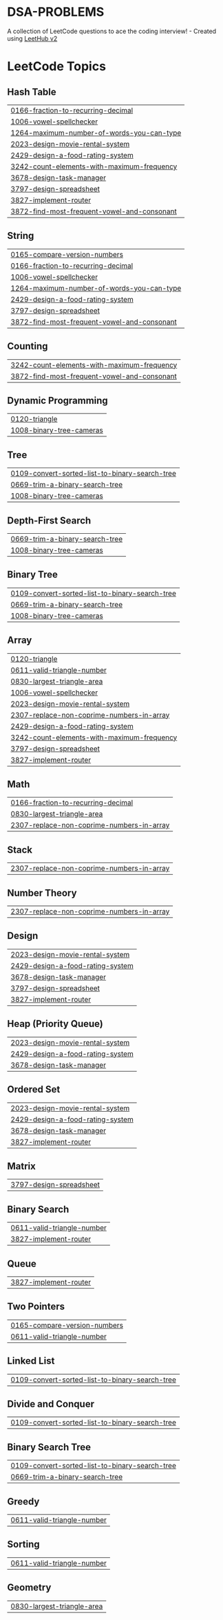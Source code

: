 # DSA-PROBLEMS
A collection of LeetCode questions to ace the coding interview! - Created using [LeetHub v2](https://github.com/arunbhardwaj/LeetHub-2.0)

<!---LeetCode Topics Start-->
# LeetCode Topics
## Hash Table
|  |
| ------- |
| [0166-fraction-to-recurring-decimal](https://github.com/DhruvKum7/DSA-PROBLEMS/tree/master/0166-fraction-to-recurring-decimal) |
| [1006-vowel-spellchecker](https://github.com/DhruvKum7/DSA-PROBLEMS/tree/master/1006-vowel-spellchecker) |
| [1264-maximum-number-of-words-you-can-type](https://github.com/DhruvKum7/DSA-PROBLEMS/tree/master/1264-maximum-number-of-words-you-can-type) |
| [2023-design-movie-rental-system](https://github.com/DhruvKum7/DSA-PROBLEMS/tree/master/2023-design-movie-rental-system) |
| [2429-design-a-food-rating-system](https://github.com/DhruvKum7/DSA-PROBLEMS/tree/master/2429-design-a-food-rating-system) |
| [3242-count-elements-with-maximum-frequency](https://github.com/DhruvKum7/DSA-PROBLEMS/tree/master/3242-count-elements-with-maximum-frequency) |
| [3678-design-task-manager](https://github.com/DhruvKum7/DSA-PROBLEMS/tree/master/3678-design-task-manager) |
| [3797-design-spreadsheet](https://github.com/DhruvKum7/DSA-PROBLEMS/tree/master/3797-design-spreadsheet) |
| [3827-implement-router](https://github.com/DhruvKum7/DSA-PROBLEMS/tree/master/3827-implement-router) |
| [3872-find-most-frequent-vowel-and-consonant](https://github.com/DhruvKum7/DSA-PROBLEMS/tree/master/3872-find-most-frequent-vowel-and-consonant) |
## String
|  |
| ------- |
| [0165-compare-version-numbers](https://github.com/DhruvKum7/DSA-PROBLEMS/tree/master/0165-compare-version-numbers) |
| [0166-fraction-to-recurring-decimal](https://github.com/DhruvKum7/DSA-PROBLEMS/tree/master/0166-fraction-to-recurring-decimal) |
| [1006-vowel-spellchecker](https://github.com/DhruvKum7/DSA-PROBLEMS/tree/master/1006-vowel-spellchecker) |
| [1264-maximum-number-of-words-you-can-type](https://github.com/DhruvKum7/DSA-PROBLEMS/tree/master/1264-maximum-number-of-words-you-can-type) |
| [2429-design-a-food-rating-system](https://github.com/DhruvKum7/DSA-PROBLEMS/tree/master/2429-design-a-food-rating-system) |
| [3797-design-spreadsheet](https://github.com/DhruvKum7/DSA-PROBLEMS/tree/master/3797-design-spreadsheet) |
| [3872-find-most-frequent-vowel-and-consonant](https://github.com/DhruvKum7/DSA-PROBLEMS/tree/master/3872-find-most-frequent-vowel-and-consonant) |
## Counting
|  |
| ------- |
| [3242-count-elements-with-maximum-frequency](https://github.com/DhruvKum7/DSA-PROBLEMS/tree/master/3242-count-elements-with-maximum-frequency) |
| [3872-find-most-frequent-vowel-and-consonant](https://github.com/DhruvKum7/DSA-PROBLEMS/tree/master/3872-find-most-frequent-vowel-and-consonant) |
## Dynamic Programming
|  |
| ------- |
| [0120-triangle](https://github.com/DhruvKum7/DSA-PROBLEMS/tree/master/0120-triangle) |
| [1008-binary-tree-cameras](https://github.com/DhruvKum7/DSA-PROBLEMS/tree/master/1008-binary-tree-cameras) |
## Tree
|  |
| ------- |
| [0109-convert-sorted-list-to-binary-search-tree](https://github.com/DhruvKum7/DSA-PROBLEMS/tree/master/0109-convert-sorted-list-to-binary-search-tree) |
| [0669-trim-a-binary-search-tree](https://github.com/DhruvKum7/DSA-PROBLEMS/tree/master/0669-trim-a-binary-search-tree) |
| [1008-binary-tree-cameras](https://github.com/DhruvKum7/DSA-PROBLEMS/tree/master/1008-binary-tree-cameras) |
## Depth-First Search
|  |
| ------- |
| [0669-trim-a-binary-search-tree](https://github.com/DhruvKum7/DSA-PROBLEMS/tree/master/0669-trim-a-binary-search-tree) |
| [1008-binary-tree-cameras](https://github.com/DhruvKum7/DSA-PROBLEMS/tree/master/1008-binary-tree-cameras) |
## Binary Tree
|  |
| ------- |
| [0109-convert-sorted-list-to-binary-search-tree](https://github.com/DhruvKum7/DSA-PROBLEMS/tree/master/0109-convert-sorted-list-to-binary-search-tree) |
| [0669-trim-a-binary-search-tree](https://github.com/DhruvKum7/DSA-PROBLEMS/tree/master/0669-trim-a-binary-search-tree) |
| [1008-binary-tree-cameras](https://github.com/DhruvKum7/DSA-PROBLEMS/tree/master/1008-binary-tree-cameras) |
## Array
|  |
| ------- |
| [0120-triangle](https://github.com/DhruvKum7/DSA-PROBLEMS/tree/master/0120-triangle) |
| [0611-valid-triangle-number](https://github.com/DhruvKum7/DSA-PROBLEMS/tree/master/0611-valid-triangle-number) |
| [0830-largest-triangle-area](https://github.com/DhruvKum7/DSA-PROBLEMS/tree/master/0830-largest-triangle-area) |
| [1006-vowel-spellchecker](https://github.com/DhruvKum7/DSA-PROBLEMS/tree/master/1006-vowel-spellchecker) |
| [2023-design-movie-rental-system](https://github.com/DhruvKum7/DSA-PROBLEMS/tree/master/2023-design-movie-rental-system) |
| [2307-replace-non-coprime-numbers-in-array](https://github.com/DhruvKum7/DSA-PROBLEMS/tree/master/2307-replace-non-coprime-numbers-in-array) |
| [2429-design-a-food-rating-system](https://github.com/DhruvKum7/DSA-PROBLEMS/tree/master/2429-design-a-food-rating-system) |
| [3242-count-elements-with-maximum-frequency](https://github.com/DhruvKum7/DSA-PROBLEMS/tree/master/3242-count-elements-with-maximum-frequency) |
| [3797-design-spreadsheet](https://github.com/DhruvKum7/DSA-PROBLEMS/tree/master/3797-design-spreadsheet) |
| [3827-implement-router](https://github.com/DhruvKum7/DSA-PROBLEMS/tree/master/3827-implement-router) |
## Math
|  |
| ------- |
| [0166-fraction-to-recurring-decimal](https://github.com/DhruvKum7/DSA-PROBLEMS/tree/master/0166-fraction-to-recurring-decimal) |
| [0830-largest-triangle-area](https://github.com/DhruvKum7/DSA-PROBLEMS/tree/master/0830-largest-triangle-area) |
| [2307-replace-non-coprime-numbers-in-array](https://github.com/DhruvKum7/DSA-PROBLEMS/tree/master/2307-replace-non-coprime-numbers-in-array) |
## Stack
|  |
| ------- |
| [2307-replace-non-coprime-numbers-in-array](https://github.com/DhruvKum7/DSA-PROBLEMS/tree/master/2307-replace-non-coprime-numbers-in-array) |
## Number Theory
|  |
| ------- |
| [2307-replace-non-coprime-numbers-in-array](https://github.com/DhruvKum7/DSA-PROBLEMS/tree/master/2307-replace-non-coprime-numbers-in-array) |
## Design
|  |
| ------- |
| [2023-design-movie-rental-system](https://github.com/DhruvKum7/DSA-PROBLEMS/tree/master/2023-design-movie-rental-system) |
| [2429-design-a-food-rating-system](https://github.com/DhruvKum7/DSA-PROBLEMS/tree/master/2429-design-a-food-rating-system) |
| [3678-design-task-manager](https://github.com/DhruvKum7/DSA-PROBLEMS/tree/master/3678-design-task-manager) |
| [3797-design-spreadsheet](https://github.com/DhruvKum7/DSA-PROBLEMS/tree/master/3797-design-spreadsheet) |
| [3827-implement-router](https://github.com/DhruvKum7/DSA-PROBLEMS/tree/master/3827-implement-router) |
## Heap (Priority Queue)
|  |
| ------- |
| [2023-design-movie-rental-system](https://github.com/DhruvKum7/DSA-PROBLEMS/tree/master/2023-design-movie-rental-system) |
| [2429-design-a-food-rating-system](https://github.com/DhruvKum7/DSA-PROBLEMS/tree/master/2429-design-a-food-rating-system) |
| [3678-design-task-manager](https://github.com/DhruvKum7/DSA-PROBLEMS/tree/master/3678-design-task-manager) |
## Ordered Set
|  |
| ------- |
| [2023-design-movie-rental-system](https://github.com/DhruvKum7/DSA-PROBLEMS/tree/master/2023-design-movie-rental-system) |
| [2429-design-a-food-rating-system](https://github.com/DhruvKum7/DSA-PROBLEMS/tree/master/2429-design-a-food-rating-system) |
| [3678-design-task-manager](https://github.com/DhruvKum7/DSA-PROBLEMS/tree/master/3678-design-task-manager) |
| [3827-implement-router](https://github.com/DhruvKum7/DSA-PROBLEMS/tree/master/3827-implement-router) |
## Matrix
|  |
| ------- |
| [3797-design-spreadsheet](https://github.com/DhruvKum7/DSA-PROBLEMS/tree/master/3797-design-spreadsheet) |
## Binary Search
|  |
| ------- |
| [0611-valid-triangle-number](https://github.com/DhruvKum7/DSA-PROBLEMS/tree/master/0611-valid-triangle-number) |
| [3827-implement-router](https://github.com/DhruvKum7/DSA-PROBLEMS/tree/master/3827-implement-router) |
## Queue
|  |
| ------- |
| [3827-implement-router](https://github.com/DhruvKum7/DSA-PROBLEMS/tree/master/3827-implement-router) |
## Two Pointers
|  |
| ------- |
| [0165-compare-version-numbers](https://github.com/DhruvKum7/DSA-PROBLEMS/tree/master/0165-compare-version-numbers) |
| [0611-valid-triangle-number](https://github.com/DhruvKum7/DSA-PROBLEMS/tree/master/0611-valid-triangle-number) |
## Linked List
|  |
| ------- |
| [0109-convert-sorted-list-to-binary-search-tree](https://github.com/DhruvKum7/DSA-PROBLEMS/tree/master/0109-convert-sorted-list-to-binary-search-tree) |
## Divide and Conquer
|  |
| ------- |
| [0109-convert-sorted-list-to-binary-search-tree](https://github.com/DhruvKum7/DSA-PROBLEMS/tree/master/0109-convert-sorted-list-to-binary-search-tree) |
## Binary Search Tree
|  |
| ------- |
| [0109-convert-sorted-list-to-binary-search-tree](https://github.com/DhruvKum7/DSA-PROBLEMS/tree/master/0109-convert-sorted-list-to-binary-search-tree) |
| [0669-trim-a-binary-search-tree](https://github.com/DhruvKum7/DSA-PROBLEMS/tree/master/0669-trim-a-binary-search-tree) |
## Greedy
|  |
| ------- |
| [0611-valid-triangle-number](https://github.com/DhruvKum7/DSA-PROBLEMS/tree/master/0611-valid-triangle-number) |
## Sorting
|  |
| ------- |
| [0611-valid-triangle-number](https://github.com/DhruvKum7/DSA-PROBLEMS/tree/master/0611-valid-triangle-number) |
## Geometry
|  |
| ------- |
| [0830-largest-triangle-area](https://github.com/DhruvKum7/DSA-PROBLEMS/tree/master/0830-largest-triangle-area) |
<!---LeetCode Topics End-->